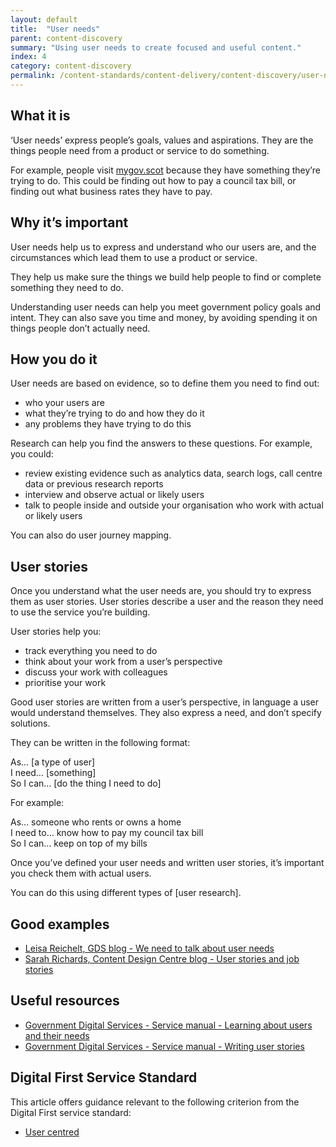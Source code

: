 ```yaml
---
layout: default
title:  "User needs"
parent: content-discovery
summary: "Using user needs to create focused and useful content."
index: 4
category: content-discovery
permalink: /content-standards/content-delivery/content-discovery/user-needs/
---
```


## What it is
‘User needs’ express people’s goals, values and aspirations. They are the things people need from a product or service to do something.

For example, people visit [mygov.scot](https://mygov.scot/) because they have something they’re trying to do. This could be finding out how to pay a council tax bill, or finding out what business rates they have to pay.  

## Why it’s important
User needs help us to express and understand who our users are, and the circumstances which lead them to use a product or service.

They help us make sure the things we build help people to find or complete something they need to do.

Understanding user needs can help you meet government policy goals and intent. They can also save you time and money, by avoiding spending it on things people don’t actually need.

## How you do it

User needs are based on evidence, so to define them you need to find out:

* who your users are
* what they’re trying to do and how they do it
* any problems they have trying to do this

Research can help you find the answers to these questions. For example, you could:

* review existing evidence such as analytics data, search logs, call centre data or previous research reports
* interview and observe actual or likely users
* talk to people inside and outside your organisation who work with actual or likely users

You can also do user journey mapping.

## User stories
Once you understand what the user needs are, you should try to express them as user stories. User stories describe a user and the reason they need to use the service you’re building.

User stories help you:

* track everything you need to do
* think about your work from a user’s perspective
* discuss your work with colleagues
* prioritise your work

Good user stories are written from a user’s perspective, in language a user would understand themselves. They also express a need, and don’t specify solutions.

They can be written in the following format:

As… [a type of user]  
I need… [something]  
So I can… [do the thing I need to do]  

For example:

As… someone who rents or owns a home  
I need to… know how to pay my council tax bill  
So I can… keep on top of my bills  

Once you’ve defined your user needs and written user stories, it’s important you check them with actual users.

You can do this using different types of [user research].


## Good examples

* [Leisa Reichelt, GDS blog - We need to talk about user needs](https://userresearch.blog.gov.uk/2015/05/28/we-need-to-talk-about-user-needs/)
* [Sarah Richards, Content Design Centre blog - User stories and job stories](http://contentdesign.london/content-design/user-stories-and-job-stories/)


## Useful resources

* [Government Digital Services - Service manual - Learning about users and their needs](https://www.gov.uk/service-manual/user-research/start-by-learning-user-needs)
* [Government Digital Services - Service manual - Writing user stories](https://www.gov.uk/service-manual/agile-delivery/writing-user-stories)

## Digital First Service Standard

This article offers guidance relevant to the following criterion from the Digital First service standard:

* [User centred](/criterion/user-centred)
